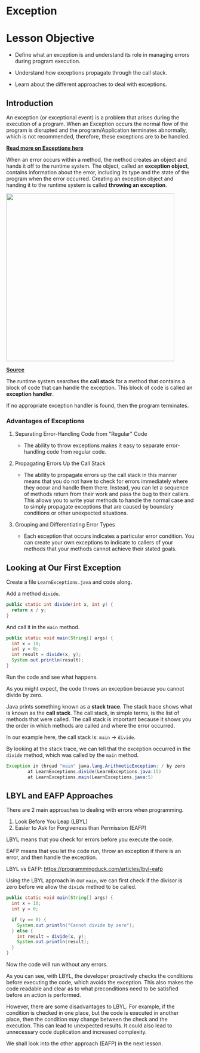 # Exception

# Lesson Objective

- Define what an exception is and understand its role in managing errors during program execution.

- Understand how exceptions propagate through the call stack.

- Learn about the different approaches to deal with exceptions.

## Introduction 

An exception (or exceptional event) is a problem that arises during the execution of a program. When an Exception occurs the normal flow of the program is disrupted and the program/Application terminates abnormally, which is not recommended, therefore, these exceptions are to be handled.

**<a href="https://docs.oracle.com/javase/tutorial/essential/exceptions/definition.html" target="_blank">Read more on Exceptions here</a>**

When an error occurs within a method, the method creates an object and hands it off to the runtime system. The object, called an **exception object**, contains information about the error, including its type and the state of the program when the error occurred. Creating an exception object and handing it to the runtime system is called **throwing an exception**.

<img src="https://www3.ntu.edu.sg/home/ehchua/programming/java/images/Exception_CallStack.png" width="450">

**<a href="https://www3.ntu.edu.sg/home/ehchua/programming/java/j5a_exceptionassert.html" target="_blank">Source</a>**


The runtime system searches the **call stack** for a method that contains a block of code that can handle the exception. This block of code is called an **exception handler**.

If no appropriate exception handler is found, then the program terminates.

### Advantages of Exceptions

1. Separating Error-Handling Code from "Regular" Code

   - The ability to throw exceptions makes it easy to separate error-handling code from regular code.

1. Propagating Errors Up the Call Stack

   - The ability to propagate errors up the call stack in this manner means that you do not have to check for errors immediately where they occur and handle them there. Instead, you can let a sequence of methods return from their work and pass the bug to their callers. This allows you to write your methods to handle the normal case and to simply propagate exceptions that are caused by boundary conditions or other unexpected situations.

1. Grouping and Differentiating Error Types

   - Each exception that occurs indicates a particular error condition. You can create your own exceptions to indicate to callers of your methods that your methods cannot achieve their stated goals.

## Looking at Our First Exception

Create a file `LearnExceptions.java` and code along.

Add a method `divide`.

```java
public static int divide(int x, int y) {
  return x / y;
}
```

And call it in the `main` method.

```java
public static void main(String[] args) {
  int x = 10;
  int y = 0;
  int result = divide(x, y);
  System.out.println(result);
}
```

Run the code and see what happens.

As you might expect, the code throws an exception because you cannot divide by zero.

Java prints something known as a **stack trace**. The stack trace shows what is known as the **call stack**. The call stack, in simple terms, is the list of methods that were called. The call stack is important because it shows you the order in which methods are called and where the error occurred.

In our example here, the call stack is: `main` -> `divide`.

By looking at the stack trace, we can tell that the exception occurred in the `divide` method, which was called by the `main` method.

```java
Exception in thread "main" java.lang.ArithmeticException: / by zero
        at LearnExceptions.divide(LearnExceptions.java:15)
        at LearnExceptions.main(LearnExceptions.java:5)
```

## LBYL and EAFP Approaches

There are 2 main approaches to dealing with errors when programming.

1. Look Before You Leap (LBYL)
1. Easier to Ask for Forgiveness than Permission (EAFP)

LBYL means that you check for errors before you execute the code.

EAFP means that you let the code run, throw an exception if there is an error, and then handle the exception.

LBYL vs EAFP: https://programmingduck.com/articles/lbyl-eafp

Using the LBYL approach in our `main`, we can first check if the divisor is zero before we allow the `divide` method to be called.

```java
public static void main(String[] args) {
  int x = 10;
  int y = 0;

  if (y == 0) {
    System.out.println("Cannot divide by zero");
  } else {
    int result = divide(x, y);
    System.out.println(result);
  }
}
```

Now the code will run without any errors.

As you can see, with LBYL, the developer proactively checks the conditions before executing the code, which avoids the exception. This also makes the code readable and clear as to what preconditions need to be satisfied before an action is performed.

However, there are some disadvantages to LBYL. For example, if the condition is checked in one place, but the code is executed in another place, then the condition may change between the check and the execution. This can lead to unexpected results. It could also lead to unnecessary code duplication and increased complexity.

We shall look into the other approach (EAFP) in the next lesson.

